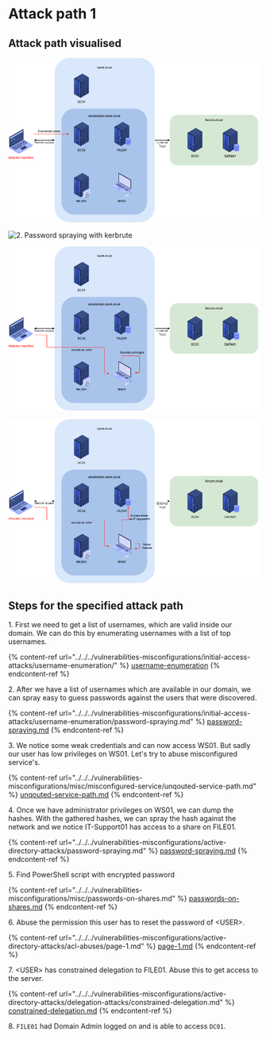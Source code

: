 # Attack path 1

## Attack path visualised

![1. Enumerating users with kerbrute](<../../../.gitbook/assets/1.0 enumerate users (1).png>)

![2. Password spraying with kerbrute](<../../../.gitbook/assets/2.0 Password\_spraying.png>)

![3. Escalating priviliges of our user John](<../../../.gitbook/assets/3.0 Escalate priviliges.png>)

![4. After dumping hashes we sprayed the hash against the network](<../../../.gitbook/assets/4.0 access share v2.0.png>)

## Steps for the specified attack path

1\. First we need to get a list of usernames, which are valid inside our domain. We can do this by enumerating usernames with a list of top usernames.

{% content-ref url="../../../vulnerabilities-misconfigurations/initial-access-attacks/username-enumeration/" %}
[username-enumeration](../../../vulnerabilities-misconfigurations/initial-access-attacks/username-enumeration/)
{% endcontent-ref %}

2\. After we have a list of usernames which are available in our domain, we can spray easy to guess passwords against the users that were discovered.

{% content-ref url="../../../vulnerabilities-misconfigurations/initial-access-attacks/username-enumeration/password-spraying.md" %}
[password-spraying.md](../../../vulnerabilities-misconfigurations/initial-access-attacks/username-enumeration/password-spraying.md)
{% endcontent-ref %}

3\. We notice some weak credentials and can now access WS01. But sadly our user has low privileges on WS01. Let's try to abuse misconfigured service's.

{% content-ref url="../../../vulnerabilities-misconfigurations/misc/misconfigured-service/unqouted-service-path.md" %}
[unqouted-service-path.md](../../../vulnerabilities-misconfigurations/misc/misconfigured-service/unqouted-service-path.md)
{% endcontent-ref %}

4\. Once we have administrator privileges on WS01, we can dump the hashes. With the gathered hashes, we can spray the hash against the network and we notice IT-Support01 has access to a share on FILE01.

{% content-ref url="../../../vulnerabilities-misconfigurations/active-directory-attacks/password-spraying.md" %}
[password-spraying.md](../../../vulnerabilities-misconfigurations/active-directory-attacks/password-spraying.md)
{% endcontent-ref %}

5\. Find PowerShell script with encrypted password

{% content-ref url="../../../vulnerabilities-misconfigurations/misc/passwords-on-shares.md" %}
[passwords-on-shares.md](../../../vulnerabilities-misconfigurations/misc/passwords-on-shares.md)
{% endcontent-ref %}

6\. Abuse the permission this user has to reset the password of \<USER>.

{% content-ref url="../../../vulnerabilities-misconfigurations/active-directory-attacks/acl-abuses/page-1.md" %}
[page-1.md](../../../vulnerabilities-misconfigurations/active-directory-attacks/acl-abuses/page-1.md)
{% endcontent-ref %}

7\. \<USER> has constrained delegation to FILE01. Abuse this to get access to the server.

{% content-ref url="../../../vulnerabilities-misconfigurations/active-directory-attacks/delegation-attacks/constrained-delegation.md" %}
[constrained-delegation.md](../../../vulnerabilities-misconfigurations/active-directory-attacks/delegation-attacks/constrained-delegation.md)
{% endcontent-ref %}

8\. `FILE01` had Domain Admin logged on and is able to access `DC01`.
